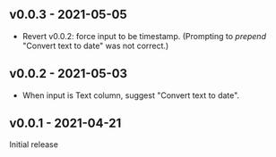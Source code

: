 v0.0.3 - 2021-05-05
-------------------

* Revert v0.0.2: force input to be timestamp. (Prompting to _prepend_
  "Convert text to date" was not correct.)

v0.0.2 - 2021-05-03
-------------------

* When input is Text column, suggest "Convert text to date".

v0.0.1 - 2021-04-21
-------------------

Initial release
